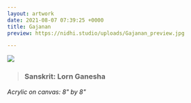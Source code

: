 ```yaml
---
layout: artwork
date: 2021-08-07 07:39:25 +0000
title: Gajanan
preview: https://nidhi.studio/uploads/Gajanan_preview.jpg

---
```

![](https://nidhi.studio/uploads/Gajanan_wm.jpg)

> ### Sanskrit: Lorn Ganesha

_Acrylic on canvas: 8" by 8"_

